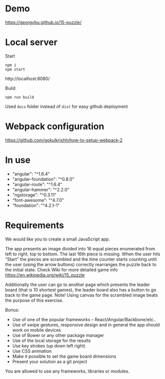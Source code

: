 Demo
====

https://georgybu.github.io/15-puzzle/

Local server
============

Start
````
npm i
npm start
````

http://localhost:8080/

Build
```
npm run build
```

Used `docs` folder instead of `dist` for easy github deployment

Webpack configuration
=====================

https://github.com/gokulkrishh/how-to-setup-webpack-2

In use
======

- "angular": "^1.6.4"
- "angular-foundation": "^0.8.0"
- "angular-route": "^1.6.4"
- "angular-hammer": "^2.2.0"
- "ngstorage": "^0.3.11"
- "font-awesome": "^4.7.0"
- "foundation": "^4.2.1-1"


Requirements
============

We would like you to create a small JavaScript app.

The app presents an image divided into 16 equal pieces enumerated from left to right, top to bottom. The last 16th piece is missing.
When the user hits “Start” the pieces are scrambled and the time counter starts counting until the user (using the arrow buttons) correctly rearranges the puzzle back to the initial state.
Check Wiki for more detailed game info https://en.wikipedia.org/wiki/15_puzzle

Additionally the user can go to another page which presents the leader board (that is 10 shortest games), the leader board also has a button to go back to the game page.
Note! Using canvas for the scrambled image beats the purpose of this exercise.

Bonus:

- Use of one of the popular frameworks – React/Angular/Backbone/etc..
- Use of swipe gestures, responsive design and in general the app should work on mobile devices
- Use of Bower or any other package manager
- Use of the local storage for the results
- Use key strokes (up down left right)
- Use CSS animation
- Make it possible to set the game board dimensions
- Present your solution as a git project

You are allowed to use any frameworks, libraries or modules.